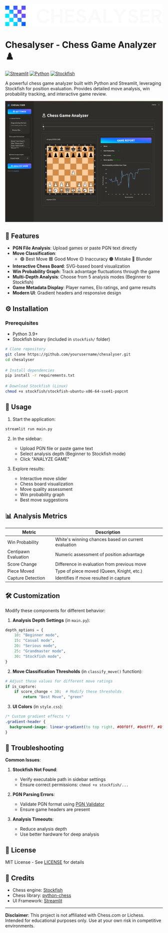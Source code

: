 ![Logo](logos/big.png)

# Chesalyser - Chess Game Analyzer ♟️

[![Streamlit](https://img.shields.io/badge/Streamlit-FF4B4B?style=for-the-badge&logo=Streamlit&logoColor=white)](https://streamlit.io/)
[![Python](https://img.shields.io/badge/Python-3.9+-3776AB?style=for-the-badge&logo=python&logoColor=white)](https://www.python.org/)
[![Stockfish](https://img.shields.io/badge/Stockfish-7B61FF?style=for-the-badge&logo=chess.com&logoColor=white)](https://stockfishchess.org/)

A powerful chess game analyzer built with Python and Streamlit, leveraging Stockfish for position evaluation. Provides detailed move analysis, win probability tracking, and interactive game review.

![Chesalyser Demo](logos/ss.png)

## 🌟 Features

- **PGN File Analysis**: Upload games or paste PGN text directly
- **Move Classification**:
  - 🟢 Best Move 🟦 Good Move 🟡 Inaccuracy 🟠 Mistake 🔴 Blunder
- **Interactive Chess Board**: SVG-based board visualization
- **Win Probability Graph**: Track advantage fluctuations through the game
- **Multi-Depth Analysis**: Choose from 5 analysis modes (Beginner to Stockfish)
- **Game Metadata Display**: Player names, Elo ratings, and game results
- **Modern UI**: Gradient headers and responsive design

## ⚙️ Installation

### Prerequisites

- Python 3.9+
- Stockfish binary (included in `stockfish/` folder)

```bash
# Clone repository
git clone https://github.com/yourusername/chesalyser.git
cd chesalyser

# Install dependencies
pip install -r requirements.txt

# Download Stockfish (Linux)
chmod +x stockfish/stockfish-ubuntu-x86-64-sse41-popcnt
```

## 🚀 Usage

1. Start the application:

```bash
streamlit run main.py
```

2. In the sidebar:

   - Upload PGN file or paste game text
   - Select analysis depth (Beginner to Stockfish mode)
   - Click "ANALYZE GAME"

3. Explore results:
   - Interactive move slider
   - Chess board visualization
   - Move quality assessment
   - Win probability graph
   - Best move suggestions

## 📊 Analysis Metrics

| Metric               | Description                                         |
| -------------------- | --------------------------------------------------- |
| Win Probability      | White's winning chances based on current evaluation |
| Centipawn Evaluation | Numeric assessment of position advantage            |
| Score Change         | Difference in evaluation from previous move         |
| Piece Moved          | Type of piece moved (Queen, Knight, etc.)           |
| Capture Detection    | Identifies if move resulted in capture              |

## 🛠️ Customization

Modify these components for different behavior:

1. **Analysis Depth Settings** (in `main.py`):

```python
depth_options = {
    10: "Beginner mode",
    15: "Casual mode",
    20: "Serious mode",
    25: "Grandmaster mode",
    30: "Stockfish mode",
}
```

2. **Move Classification Thresholds** (in `classify_move()` function):

```python
# Adjust these values for different move ratings
if is_capture:
    if score_change < 30:  # Modify these thresholds
        return "Best Move", "green"
```

3. **UI Colors** (in `style.css`):

```css
/* Custom gradient effects */
.gradient-header {
  background-image: linear-gradient(to top right, #00f0ff, #0e6fff, #8f5bff);
}
```

## 🚨 Troubleshooting

**Common Issues**:

1. **Stockfish Not Found**:

   - Verify executable path in sidebar settings
   - Ensure correct permissions: `chmod +x stockfish/...`

2. **PGN Parsing Errors**:

   - Validate PGN format using [PGN Validator](https://www.chess.com/pgn-viewer)
   - Ensure game headers are present

3. **Analysis Timeouts**:
   - Reduce analysis depth
   - Use better hardware for deep analysis

## 📜 License

MIT License - See [LICENSE](LICENSE) for details

## 🤝 Credits

- Chess engine: [Stockfish](https://stockfishchess.org/)
- Chess library: [python-chess](https://python-chess.readthedocs.io/)
- UI Framework: [Streamlit](https://streamlit.io/)

---

**Disclaimer**: This project is not affiliated with Chess.com or Lichess. Intended for educational purposes only. Use at your own risk in competitive environments.
